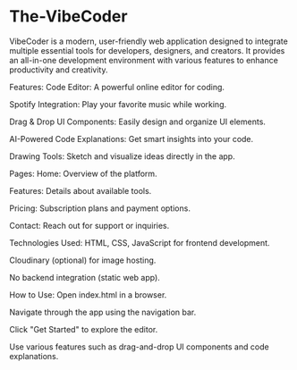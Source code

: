 # The-VibeCoder
VibeCoder is a modern, user-friendly web application designed to integrate multiple essential tools for developers, designers, and creators. It provides an all-in-one development environment with various features to enhance productivity and creativity.

Features:
Code Editor: A powerful online editor for coding.

Spotify Integration: Play your favorite music while working.

Drag & Drop UI Components: Easily design and organize UI elements.

AI-Powered Code Explanations: Get smart insights into your code.

Drawing Tools: Sketch and visualize ideas directly in the app.

Pages:
Home: Overview of the platform.

Features: Details about available tools.

Pricing: Subscription plans and payment options.

Contact: Reach out for support or inquiries.

Technologies Used:
HTML, CSS, JavaScript for frontend development.

Cloudinary (optional) for image hosting.

No backend integration (static web app).

How to Use:
Open index.html in a browser.

Navigate through the app using the navigation bar.

Click "Get Started" to explore the editor.

Use various features such as drag-and-drop UI components and code explanations.

